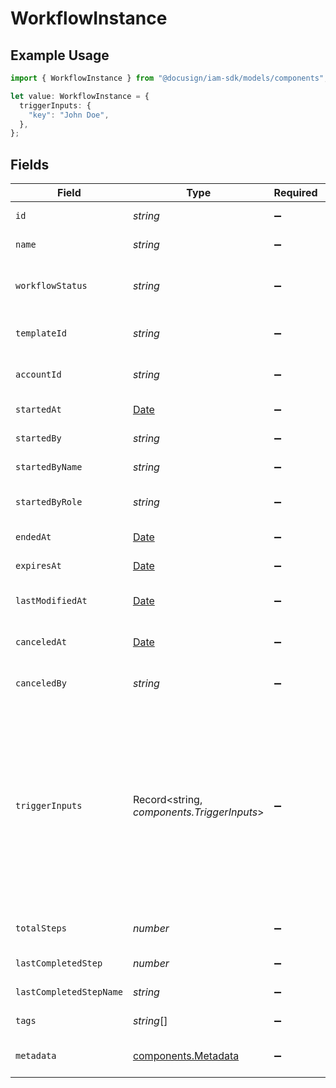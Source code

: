 # WorkflowInstance

## Example Usage

```typescript
import { WorkflowInstance } from "@docusign/iam-sdk/models/components";

let value: WorkflowInstance = {
  triggerInputs: {
    "key": "John Doe",
  },
};
```

## Fields

| Field                                                                                                                                                                                                                                                                                                                                                  | Type                                                                                                                                                                                                                                                                                                                                                   | Required                                                                                                                                                                                                                                                                                                                                               | Description                                                                                                                                                                                                                                                                                                                                            |
| ------------------------------------------------------------------------------------------------------------------------------------------------------------------------------------------------------------------------------------------------------------------------------------------------------------------------------------------------------ | ------------------------------------------------------------------------------------------------------------------------------------------------------------------------------------------------------------------------------------------------------------------------------------------------------------------------------------------------------ | ------------------------------------------------------------------------------------------------------------------------------------------------------------------------------------------------------------------------------------------------------------------------------------------------------------------------------------------------------ | ------------------------------------------------------------------------------------------------------------------------------------------------------------------------------------------------------------------------------------------------------------------------------------------------------------------------------------------------------ |
| `id`                                                                                                                                                                                                                                                                                                                                                   | *string*                                                                                                                                                                                                                                                                                                                                               | :heavy_minus_sign:                                                                                                                                                                                                                                                                                                                                     | Unique identifier for the workflow instance                                                                                                                                                                                                                                                                                                            |
| `name`                                                                                                                                                                                                                                                                                                                                                 | *string*                                                                                                                                                                                                                                                                                                                                               | :heavy_minus_sign:                                                                                                                                                                                                                                                                                                                                     | Human-readable name for the workflow instance                                                                                                                                                                                                                                                                                                          |
| `workflowStatus`                                                                                                                                                                                                                                                                                                                                       | *string*                                                                                                                                                                                                                                                                                                                                               | :heavy_minus_sign:                                                                                                                                                                                                                                                                                                                                     | Current status of the workflow (e.g. In Progress, Completed, Canceled)                                                                                                                                                                                                                                                                                 |
| `templateId`                                                                                                                                                                                                                                                                                                                                           | *string*                                                                                                                                                                                                                                                                                                                                               | :heavy_minus_sign:                                                                                                                                                                                                                                                                                                                                     | Identifier linking this instance to a workflow template                                                                                                                                                                                                                                                                                                |
| `accountId`                                                                                                                                                                                                                                                                                                                                            | *string*                                                                                                                                                                                                                                                                                                                                               | :heavy_minus_sign:                                                                                                                                                                                                                                                                                                                                     | Account under which this workflow instance was initiated                                                                                                                                                                                                                                                                                               |
| `startedAt`                                                                                                                                                                                                                                                                                                                                            | [Date](https://developer.mozilla.org/en-US/docs/Web/JavaScript/Reference/Global_Objects/Date)                                                                                                                                                                                                                                                          | :heavy_minus_sign:                                                                                                                                                                                                                                                                                                                                     | Date and time when the workflow was started                                                                                                                                                                                                                                                                                                            |
| `startedBy`                                                                                                                                                                                                                                                                                                                                            | *string*                                                                                                                                                                                                                                                                                                                                               | :heavy_minus_sign:                                                                                                                                                                                                                                                                                                                                     | User or system identifier that started this workflow                                                                                                                                                                                                                                                                                                   |
| `startedByName`                                                                                                                                                                                                                                                                                                                                        | *string*                                                                                                                                                                                                                                                                                                                                               | :heavy_minus_sign:                                                                                                                                                                                                                                                                                                                                     | Display name of the user who started this workflow                                                                                                                                                                                                                                                                                                     |
| `startedByRole`                                                                                                                                                                                                                                                                                                                                        | *string*                                                                                                                                                                                                                                                                                                                                               | :heavy_minus_sign:                                                                                                                                                                                                                                                                                                                                     | Role of the user who started this workflow (e.g. Preparer)                                                                                                                                                                                                                                                                                             |
| `endedAt`                                                                                                                                                                                                                                                                                                                                              | [Date](https://developer.mozilla.org/en-US/docs/Web/JavaScript/Reference/Global_Objects/Date)                                                                                                                                                                                                                                                          | :heavy_minus_sign:                                                                                                                                                                                                                                                                                                                                     | Date and time when the workflow completed                                                                                                                                                                                                                                                                                                              |
| `expiresAt`                                                                                                                                                                                                                                                                                                                                            | [Date](https://developer.mozilla.org/en-US/docs/Web/JavaScript/Reference/Global_Objects/Date)                                                                                                                                                                                                                                                          | :heavy_minus_sign:                                                                                                                                                                                                                                                                                                                                     | Date and time after which the workflow expires                                                                                                                                                                                                                                                                                                         |
| `lastModifiedAt`                                                                                                                                                                                                                                                                                                                                       | [Date](https://developer.mozilla.org/en-US/docs/Web/JavaScript/Reference/Global_Objects/Date)                                                                                                                                                                                                                                                          | :heavy_minus_sign:                                                                                                                                                                                                                                                                                                                                     | Date and time when the workflow instance was last modified                                                                                                                                                                                                                                                                                             |
| `canceledAt`                                                                                                                                                                                                                                                                                                                                           | [Date](https://developer.mozilla.org/en-US/docs/Web/JavaScript/Reference/Global_Objects/Date)                                                                                                                                                                                                                                                          | :heavy_minus_sign:                                                                                                                                                                                                                                                                                                                                     | Date and time when the workflow was canceled (if applicable)                                                                                                                                                                                                                                                                                           |
| `canceledBy`                                                                                                                                                                                                                                                                                                                                           | *string*                                                                                                                                                                                                                                                                                                                                               | :heavy_minus_sign:                                                                                                                                                                                                                                                                                                                                     | User or system identifier that canceled this workflow (if applicable)                                                                                                                                                                                                                                                                                  |
| `triggerInputs`                                                                                                                                                                                                                                                                                                                                        | Record<string, *components.TriggerInputs*>                                                                                                                                                                                                                                                                                                             | :heavy_minus_sign:                                                                                                                                                                                                                                                                                                                                     | Key-value pairs representing the input data required to trigger the workflow.<br/>The keys correspond to the `field_name` values defined in the `trigger_input_schema` of the workflow definition.<br/>The values should match the specified `field_data_type` (e.g., string, number, boolean).<br/>Example: {"name": "John Doe", "email": "johndoe@example.com"}<br/> |
| `totalSteps`                                                                                                                                                                                                                                                                                                                                           | *number*                                                                                                                                                                                                                                                                                                                                               | :heavy_minus_sign:                                                                                                                                                                                                                                                                                                                                     | Total number of steps configured in the workflow                                                                                                                                                                                                                                                                                                       |
| `lastCompletedStep`                                                                                                                                                                                                                                                                                                                                    | *number*                                                                                                                                                                                                                                                                                                                                               | :heavy_minus_sign:                                                                                                                                                                                                                                                                                                                                     | The index of the most recently completed step                                                                                                                                                                                                                                                                                                          |
| `lastCompletedStepName`                                                                                                                                                                                                                                                                                                                                | *string*                                                                                                                                                                                                                                                                                                                                               | :heavy_minus_sign:                                                                                                                                                                                                                                                                                                                                     | The name of the most recently completed step                                                                                                                                                                                                                                                                                                           |
| `tags`                                                                                                                                                                                                                                                                                                                                                 | *string*[]                                                                                                                                                                                                                                                                                                                                             | :heavy_minus_sign:                                                                                                                                                                                                                                                                                                                                     | Custom tags for organization or filtering                                                                                                                                                                                                                                                                                                              |
| `metadata`                                                                                                                                                                                                                                                                                                                                             | [components.Metadata](../../models/components/metadata.md)                                                                                                                                                                                                                                                                                             | :heavy_minus_sign:                                                                                                                                                                                                                                                                                                                                     | Additional metadata related to this workflow instance                                                                                                                                                                                                                                                                                                  |
